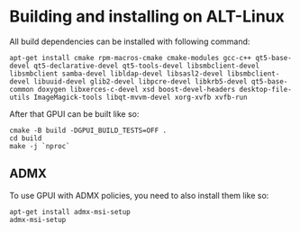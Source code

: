 # Building and installing on ALT-Linux

All build dependencies can be installed with following command:

```
apt-get install cmake rpm-macros-cmake cmake-modules gcc-c++ qt5-base-devel qt5-declarative-devel qt5-tools-devel libsmbclient-devel libsmbclient samba-devel libldap-devel libsasl2-devel libsmbclient-devel libuuid-devel glib2-devel libpcre-devel libkrb5-devel qt5-base-common doxygen libxerces-c-devel xsd boost-devel-headers desktop-file-utils ImageMagick-tools libqt-mvvm-devel xorg-xvfb xvfb-run
```

After that GPUI can be built like so:

```
cmake -B build -DGPUI_BUILD_TESTS=OFF .
cd build
make -j `nproc`
```

## ADMX

To use GPUI with ADMX policies, you need to also install them like so:

```
apt-get install admx-msi-setup
admx-msi-setup
```


